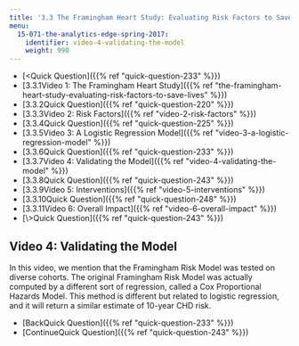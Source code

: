 ```yaml
---
title: '3.3 The Framingham Heart Study: Evaluating Risk Factors to Save Lives '
menu:
  15-071-the-analytics-edge-spring-2017:
    identifier: video-4-validating-the-model
    weight: 990
---
```

*   [<Quick Question]({{% ref "quick-question-233" %}})
*   [3.3.1Video 1: The Framingham Heart Study]({{% ref "the-framingham-heart-study-evaluating-risk-factors-to-save-lives" %}})
*   [3.3.2Quick Question]({{% ref "quick-question-220" %}})
*   [3.3.3Video 2: Risk Factors]({{% ref "video-2-risk-factors" %}})
*   [3.3.4Quick Question]({{% ref "quick-question-225" %}})
*   [3.3.5Video 3: A Logistic Regression Model]({{% ref "video-3-a-logistic-regression-model" %}})
*   [3.3.6Quick Question]({{% ref "quick-question-233" %}})
*   [3.3.7Video 4: Validating the Model]({{% ref "video-4-validating-the-model" %}})
*   [3.3.8Quick Question]({{% ref "quick-question-243" %}})
*   [3.3.9Video 5: Interventions]({{% ref "video-5-interventions" %}})
*   [3.3.10Quick Question]({{% ref "quick-question-248" %}})
*   [3.3.11Video 6: Overall Impact]({{% ref "video-6-overall-impact" %}})
*   [\\>Quick Question]({{% ref "quick-question-243" %}})

Video 4: Validating the Model
-----------------------------

In this video, we mention that the Framingham Risk Model was tested on diverse cohorts. The original Framingham Risk Model was actually computed by a different sort of regression, called a Cox Proportional Hazards Model. This method is different but related to logistic regression, and it will return a similar estimate of 10-year CHD risk.

*   [BackQuick Question]({{% ref "quick-question-233" %}})
*   [ContinueQuick Question]({{% ref "quick-question-243" %}})